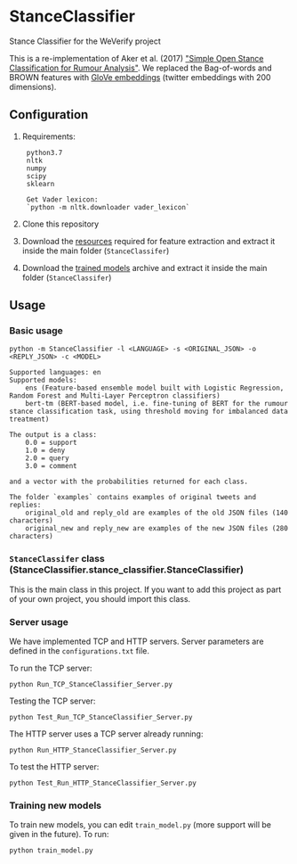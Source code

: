 # StanceClassifier
Stance Classifier for the WeVerify project

This is a re-implementation of Aker et al. (2017) ["Simple Open Stance Classification for Rumour Analysis"](https://arxiv.org/pdf/1708.05286.pdf). We replaced the Bag-of-words and BROWN features with [GloVe embeddings](https://nlp.stanford.edu/projects/glove/) (twitter embeddings with 200 dimensions). 

## Configuration
1) Requirements:

        python3.7
        nltk
        numpy
        scipy
        sklearn
    
        Get Vader lexicon: 
        `python -m nltk.downloader vader_lexicon`

2) Clone this repository

3) Download the [resources](https://github.com/GateNLP/StanceClassifier/releases/download/v0.1/resources.tar.gz) required for feature extraction and extract it inside the main folder (`StanceClassifer`)

4) Download the [trained models](https://github.com/GateNLP/StanceClassifier/releases/download/v0.1/models.tar.gz) archive and extract it inside the main folder (`StanceClassifer`)

## Usage

### Basic usage
```
python -m StanceClassifier -l <LANGUAGE> -s <ORIGINAL_JSON> -o <REPLY_JSON> -c <MODEL>
```
    Supported languages: en
    Supported models: 
        ens (Feature-based ensemble model built with Logistic Regression, Random Forest and Multi-Layer Perceptron classifiers)
        bert-tm (BERT-based model, i.e. fine-tuning of BERT for the rumour stance classification task, using threshold moving for imbalanced data treatment)

    The output is a class:
        0.0 = support
        1.0 = deny
        2.0 = query
        3.0 = comment

    and a vector with the probabilities returned for each class.

    The folder `examples` contains examples of original tweets and replies:
        original_old and reply_old are examples of the old JSON files (140 characters)
        original_new and reply_new are examples of the new JSON files (280 characters)

### `StanceClassifer` class (StanceClassifier.stance_classifier.StanceClassifier)
This is the main class in this project. If you want to add this project as part of your own project, you should import this class. 

### Server usage
We have implemented TCP and HTTP servers. Server parameters are defined in the `configurations.txt` file.

To run the TCP server:
```
python Run_TCP_StanceClassifier_Server.py
```

Testing the TCP server:
```
python Test_Run_TCP_StanceClassifier_Server.py
```

The HTTP server uses a TCP server already running:
```
python Run_HTTP_StanceClassifier_Server.py
```

To test the HTTP server:
```
python Test_Run_HTTP_StanceClassifier_Server.py
```

### Training new models
To train new models, you can edit `train_model.py` (more support will be given in the future). To run:
```
python train_model.py
```
